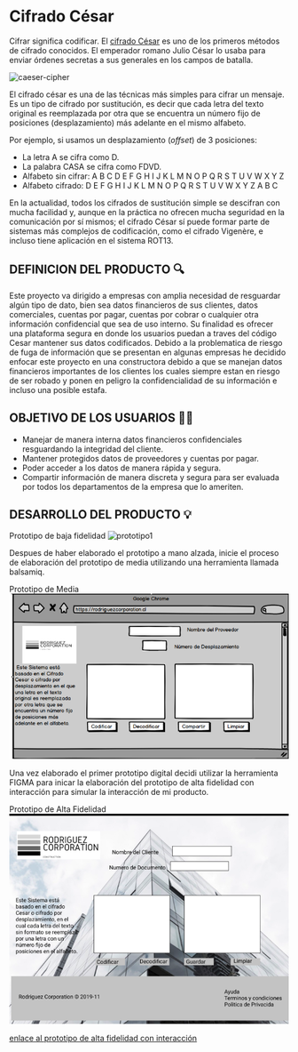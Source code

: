 # Cifrado César

Cifrar significa codificar. El [cifrado César](https://en.wikipedia.org/wiki/Caesar_cipher) es uno de los primeros métodos de cifrado conocidos. El emperador romano Julio César lo usaba para enviar órdenes secretas a sus generales en los campos de batalla.

![caeser-cipher](https://upload.wikimedia.org/wikipedia/commons/thumb/2/2b/Caesar3.svg/2000px-Caesar3.svg.png)

El cifrado césar es una de las técnicas más simples para cifrar un mensaje. Es un tipo de cifrado por sustitución, es decir que cada letra del texto original es reemplazada por otra que se encuentra un número fijo de posiciones (desplazamiento) más adelante en el mismo alfabeto.

Por ejemplo, si usamos un desplazamiento (_offset_) de 3 posiciones:

- La letra A se cifra como D.
- La palabra CASA se cifra como FDVD.
- Alfabeto sin cifrar: A B C D E F G H I J K L M N O P Q R S T U V W X Y Z
- Alfabeto cifrado: D E F G H I J K L M N O P Q R S T U V W X Y Z A B C

En la actualidad, todos los cifrados de sustitución simple se descifran con mucha facilidad y, aunque en la práctica no ofrecen mucha seguridad en la comunicación por sí mismos; el cifrado César sí puede formar parte de sistemas más complejos de codificación, como el cifrado Vigenère, e incluso tiene aplicación en el sistema ROT13.

## DEFINICION DEL PRODUCTO 🔍

Este proyecto va dirigido a empresas con amplia necesidad de resguardar algún tipo de dato, bien sea datos financieros de sus clientes, datos comerciales, cuentas por pagar, cuentas por cobrar o cualquier otra información confidencial que sea de uso interno. Su finalidad es ofrecer una plataforma segura en donde los usuarios puedan a traves del código Cesar mantener sus datos codificados.
Debido a la problematica de riesgo de fuga de información que se presentan en algunas empresas he decidido enfocar este proyecto en una constructora debido a que se manejan datos financieros importantes de los clientes los cuales siempre estan en riesgo de ser robado y ponen en peligro la confidencialidad de su información e incluso una posible estafa.

## OBJETIVO DE LOS USUARIOS 👷‍♀️

- Manejar de manera interna datos financieros confidenciales resguardando la integridad del cliente.
- Mantener protegidos datos de proveedores y cuentas por pagar.
- Poder acceder a los datos de manera rápida y segura.
- Compartir información de manera discreta y segura para ser evaluada por todos los departamentos de la empresa que lo ameriten.

## DESARROLLO DEL PRODUCTO 💡
Prototipo de baja fidelidad
![prototipo1](./src/img/prototipo1.png "prototipo1")

Despues de haber elaborado el prototipo a mano alzada, inicie el proceso de elaboración del prototipo de media utilizando una herramienta llamada balsamiq. 

Prototipo de Media
![prototipo2](./src/img/prototipo2.png "prototipo2")

Una vez elaborado el primer prototipo digital decidi utilizar la herramienta FIGMA para inicar la elaboración del prototipo de alta fidelidad con interacción para simular la interacción de mi producto.

Prototipo de Alta Fidelidad
![prototipo3](./src/img/prototipo3.png "prototipo3")

[enlace al prototipo de alta fidelidad con interacción](https://www.figma.com/proto/xFLQ4y931Xp9sj1ZN8ts5R/prototipo3?node-id=5%3A3&scaling=scale-down)










